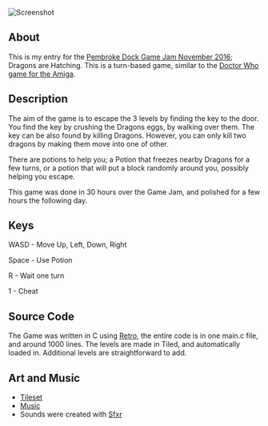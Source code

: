 ![Screenshot](https://betajaen.github.io/dragons/screenshot1.png)

## About

This is my entry for the [Pembroke Dock Game Jam November 2016](pdgamejam.wales); Dragons are Hatching. This is a turn-based game, similar to the [Doctor Who game for the Amiga](http://www.mobygames.com/game/doctor-who).

## Description

The aim of the game is to escape the 3 levels by finding the key to the door. You find the key by crushing the Dragons eggs, by walking over them. The key can be also found by killing Dragons. However, you can only kill two dragons by making them move into one of other.

There are potions to help you; a Potion that freezes nearby Dragons for a few turns, or a potion that will put a block randomly around you, possibly helping you escape.

This game was done in 30 hours over the Game Jam, and polished for a few hours the following day.

## Keys

WASD - Move Up, Left, Down, Right

Space - Use Potion

R - Wait one turn

1 - Cheat

## Source Code

The Game was written in C using [Retro](https://github.com/betajaen/retro), the entire code is in one main.c file, and around 1000 lines. The levels are made in Tiled, and automatically loaded in. Additional levels are straightforward to add.

## Art and Music
* [Tileset](http://opengameart.org/content/16x16-fantasy-tileset)
* [Music](https://modarchive.org/index.php?request=view_by_moduleid&query=170785)
* Sounds were created with [Sfxr](http://www.drpetter.se/project_sfxr.html)

